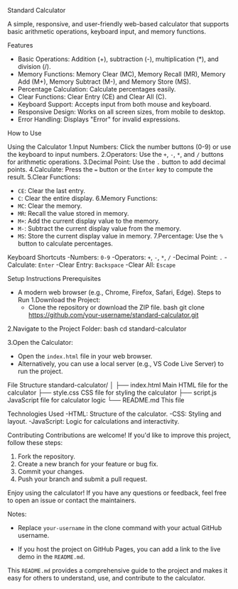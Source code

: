 
 Standard Calculator

A simple, responsive, and user-friendly web-based calculator that supports basic arithmetic operations, keyboard input, and memory functions.

 Features
- Basic Operations: Addition (+), subtraction (-), multiplication (*), and division (/).
- Memory Functions: Memory Clear (MC), Memory Recall (MR), Memory Add (M+), Memory Subtract (M-), and Memory Store (MS).
- Percentage Calculation: Calculate percentages easily.
- Clear Functions: Clear Entry (CE) and Clear All (C).
- Keyboard Support: Accepts input from both mouse and keyboard.
- Responsive Design: Works on all screen sizes, from mobile to desktop.
- Error Handling: Displays "Error" for invalid expressions.

 How to Use

 Using the Calculator
1.Input Numbers: Click the number buttons (0-9) or use the keyboard to input numbers.
2.Operators: Use the `+`, `-`, `*`, and `/` buttons for arithmetic operations.
3.Decimal Point: Use the `.` button to add decimal points.
4.Calculate: Press the `=` button or the `Enter` key to compute the result.
5.Clear Functions:
   - `CE`: Clear the last entry.
   - `C`: Clear the entire display.
6.Memory Functions:
   - `MC`: Clear the memory.
   - `MR`: Recall the value stored in memory.
   - `M+`: Add the current display value to the memory.
   - `M-`: Subtract the current display value from the memory.
   - `MS`: Store the current display value in memory.
7.Percentage: Use the `%` button to calculate percentages.

 Keyboard Shortcuts
-Numbers: `0-9`
-Operators: `+`, `-`, `*`, `/`
-Decimal Point: `.`
-Calculate: `Enter`
-Clear Entry: `Backspace`
-Clear All: `Escape`

 Setup Instructions
 Prerequisites
- A modern web browser (e.g., Chrome, Firefox, Safari, Edge).
 Steps to Run
1.Download the Project:
   - Clone the repository or download the ZIP file.
  bash
   git clone https://github.com/your-username/standard-calculator.git
  
2.Navigate to the Project Folder:
  bash
   cd standard-calculator
  
3.Open the Calculator:
   - Open the `index.html` file in your web browser.
   - Alternatively, you can use a local server (e.g., VS Code Live Server) to run the project.

 File Structure
standard-calculator/
│
├── index.html          Main HTML file for the calculator
├── style.css           CSS file for styling the calculator
├── script.js           JavaScript file for calculator logic
└── README.md           This file

 Technologies Used
-HTML: Structure of the calculator.
-CSS: Styling and layout.
-JavaScript: Logic for calculations and interactivity.

 Contributing
Contributions are welcome! If you'd like to improve this project, follow these steps:
1. Fork the repository.
2. Create a new branch for your feature or bug fix.
3. Commit your changes.
4. Push your branch and submit a pull request.

Enjoy using the calculator! If you have any questions or feedback, feel free to open an issue or contact the maintainers.

 Notes:
- Replace `your-username` in the clone command with your actual GitHub username.

- If you host the project on GitHub Pages, you can add a link to the live demo in the `README.md`.

This `README.md` provides a comprehensive guide to the project and makes it easy for others to understand, use, and contribute to the calculator.

